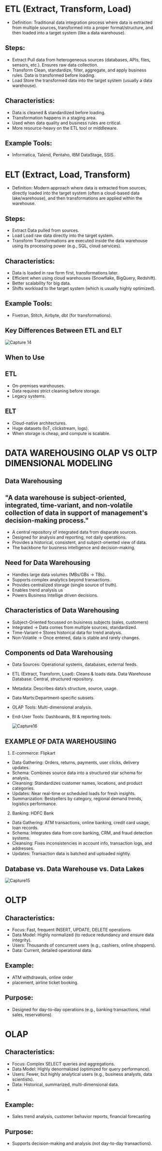 # ETL (Extract, Transform, Load)

* Definition: Traditional data integration process where data is extracted from multiple sources, transformed into a proper format/structure, and then loaded into a target system (like a data warehouse).

## Steps:

* Extract
Pull data from heterogeneous sources (databases, APIs, files, sensors, etc.). Ensures raw data collection.
* Transform
Clean, standardize, filter, aggregate, and apply business rules. Data is transformed before loading.
* Load
Store the transformed data into the target system (usually a data warehouse).

## Characteristics:

* Data is cleaned & standardized before loading.
* Transformation happens in a staging area.
* Used when data quality and business rules are critical.
* More resource-heavy on the ETL tool or middleware.

## Example Tools:
* Informatica, Talend, Pentaho, IBM DataStage, SSIS.

# ELT (Extract, Load, Transform)

* Definition: Modern approach where data is extracted from sources, directly loaded into the target system (often a cloud-based data lake/warehouse), and then transformations are applied within the warehouse.

## Steps:

* Extract
Data pulled from sources.
* Load
Load raw data directly into the target system.
* Transform
Transformations are executed inside the data warehouse using its processing power (e.g., SQL, cloud services).

## Characteristics:

* Data is loaded in raw form first, transformations later.
* Efficient when using cloud warehouses (Snowflake, BigQuery, Redshift).
* Better scalability for big data.
* Shifts workload to the target system (which is usually highly optimized).

## Example Tools:
* Fivetran, Stitch, Airbyte, dbt (for transformations).

## Key Differences Between ETL and ELT
![Capture 14](https://github.com/user-attachments/assets/cfec88e2-13f2-4039-93c7-47fb7089b8cd)

## When to Use

## ETL
* On-premises warehouses.
* Data requires strict cleaning before storage.
* Legacy systems.

## ELT

* Cloud-native architectures.
* Huge datasets (IoT, clickstream, logs).
* When storage is cheap, and compute is scalable.

# DATA WAREHOUSING OLAP VS OLTP DIMENSIONAL MODELING

## Data Warehousing
## "A data warehouse is subject-oriented, integrated, time-variant, and non-volatile collection of data in support of management's decision-making process."

* A central repository of integrated data from disparate sources.
* Designed for analysis and reporting, not daily operations.
* Provides a historical, consistent, and subject-oriented view of data.
* The backbone for business intelligence and decision-making.


## Need for Data Warehousing

* Handles large data volumes (MBs/GBs → TBs).
* Supports complex analytics beyond transactions.
* Provides centralized storage (single source of truth).
* Enables trend analysis us
* Powers Business Intellige driven decisions.


## Characteristics of Data Warehousing

* Subject-Oriented focussed on buisiness subjects (sales, customers)
* Integrated → Data comes from multiple sources, standardized.
* Time-Variant→ Stores historical data for trend analysis.
* Non-Volatile → Once entered, data is stable and rarely changes.

## Components od Data Warehousing

* Data Sources: Operational systems, databases, external feeds.
* ETL (Extract, Transform, Load): Cleans & loads data. Data Warehouse Database: Central, structured repository.
* Metadata: Describes data’s structure, source, usage.
* Data Marts:Department-specific subsets.
* OLAP Tools: Multi-dimensional analysis.
* End-User Tools: Dashboards, BI & reporting tools.

  ![Capture16](https://github.com/user-attachments/assets/a1981be7-64e3-438d-9dbe-1520ca53da40)


## EXAMPLE OF DATA WAREHOUSIING
1. E-commerce: Flipkart
* Data Gathering: Orders, returns, payments, user clicks, delivery updates.
* Schema: Combines source data into a structured star schema for analysis.
* Cleansing: Standardizes customer names, locations, and product categories.
* Updates: Near real-time or scheduled loads for fresh insights.
* Summarization: Bestsellers by category, regional demand trends, logistics performance.

2. Banking: HDFC Bank
* Data Gathering: ATM transactions, online banking, credit card usage, loan records.
* Schema: Integrates data from core banking, CRM, and fraud detection systems.
* Cleansing: Fixes inconsistencies in account info, transaction logs, and addresses.
* Updates: Transaction data is batched and uploaded nightly.

 ## Database vs. Data Warehouse vs. Data Lakes 
![Capture15](https://github.com/user-attachments/assets/9d8b22a1-7015-4d2a-9389-3e1000b66763)


# OLTP 
## Characteristics:
* Focus: Fast, frequent INSERT, UPDATE, DELETE operations.
* Data Model: Highly normalized (to reduce redundancy and ensure data integrity).
* Users: Thousands of concurrent users (e.g., cashiers, online shoppers).
* Data: Current, detailed operational data.

  
## Example:
* ATM withdrawals, online order
* placement, airline ticket booking.

## Purpose:
* Designed for day-to-day operations (e.g., banking transactions, retail sales, reservations).

# OLAP

## Characteristics:

* Focus: Complex SELECT queries and aggregations.
* Data Model: Highly denormalized (optimized for query performance).
* Users: Fewer, but highly analytical users (e.g., business analysts, data scientists).
* Data: Historical, summarized, multi-dimensional data.
* 
## Example:
* Sales trend analysis, customer behavior reports, financial forecasting

## Purpose:
* Supports decision-making and analysis (not day-to-day transactions).













